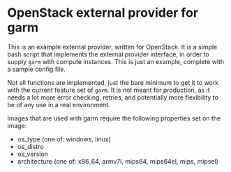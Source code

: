 # OpenStack external provider for garm

This is an example external provider, written for OpenStack. It is a simple bash script that implements the external provider interface, in order to supply ```garm``` with compute instances. This is just an example, complete with a sample config file.

Not all functions are implemented, just the bare minimum to get it to work with the current feature set of ```garm```. It is not meant for production, as it needs a lot more error checking, retries, and potentially more flexibility to be of any use in a real environment.

Images that are used with garm require the following properties set on the image:

  * os_type (one of: windows, linux)
  * os_distro
  * os_version
  * architecture (one of: x86_64, armv7l, mips64, mips64el, mips, mipsel)
